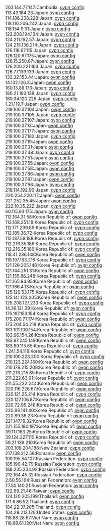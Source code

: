 203.144.77.147:Cambodia: [ovpn config](vpn/203_144_77_147.ovpn)  
113.43.164.23:Japan: [ovpn config](vpn/113_43_164_23.ovpn)  
114.186.238.228:Japan: [ovpn config](vpn/114_186_238_228.ovpn)  
118.110.206.242:Japan: [ovpn config](vpn/118_110_206_242.ovpn)  
118.154.9.31:Japan: [ovpn config](vpn/118_154_9_31.ovpn)  
122.208.194.134:Japan: [ovpn config](vpn/122_208_194_134.ovpn)  
124.211.192.57:Japan: [ovpn config](vpn/124_211_192_57.ovpn)  
124.215.136.214:Japan: [ovpn config](vpn/124_215_136_214.ovpn)  
126.118.67.115:Japan: [ovpn config](vpn/126_118_67_115.ovpn)  
126.120.67.175:Japan: [ovpn config](vpn/126_120_67_175.ovpn)  
126.15.250.67:Japan: [ovpn config](vpn/126_15_250_67.ovpn)  
126.200.221.103:Japan: [ovpn config](vpn/126_200_221_103.ovpn)  
126.77.139.139:Japan: [ovpn config](vpn/126_77_139_139.ovpn)  
133.32.153.44:Japan: [ovpn config](vpn/133_32_153_44.ovpn)  
14.132.126.3:Japan: [ovpn config](vpn/14_132_126_3.ovpn)  
160.13.89.173:Japan: [ovpn config](vpn/160_13_89_173.ovpn)  
180.21.193.138:Japan: [ovpn config](vpn/180_21_193_138.ovpn)  
180.34.120.226:Japan: [ovpn config](vpn/180_34_120_226.ovpn)  
1.21.119.7:Japan: [ovpn config](vpn/1_21_119_7.ovpn)  
219.100.37.104:Japan: [ovpn config](vpn/219_100_37_104.ovpn)  
219.100.37.105:Japan: [ovpn config](vpn/219_100_37_105.ovpn)  
219.100.37.107:Japan: [ovpn config](vpn/219_100_37_107.ovpn)  
219.100.37.13:Japan: [ovpn config](vpn/219_100_37_13.ovpn)  
219.100.37.177:Japan: [ovpn config](vpn/219_100_37_177.ovpn)  
219.100.37.182:Japan: [ovpn config](vpn/219_100_37_182.ovpn)  
219.100.37.19:Japan: [ovpn config](vpn/219_100_37_19.ovpn)  
219.100.37.31:Japan: [ovpn config](vpn/219_100_37_31.ovpn)  
219.100.37.49:Japan: [ovpn config](vpn/219_100_37_49.ovpn)  
219.100.37.51:Japan: [ovpn config](vpn/219_100_37_51.ovpn)  
219.100.37.55:Japan: [ovpn config](vpn/219_100_37_55.ovpn)  
219.100.37.58:Japan: [ovpn config](vpn/219_100_37_58.ovpn)  
219.100.37.86:Japan: [ovpn config](vpn/219_100_37_86.ovpn)  
219.100.37.87:Japan: [ovpn config](vpn/219_100_37_87.ovpn)  
219.100.37.96:Japan: [ovpn config](vpn/219_100_37_96.ovpn)  
219.114.192.90:Japan: [ovpn config](vpn/219_114_192_90.ovpn)  
220.254.220.117:Japan: [ovpn config](vpn/220_254_220_117.ovpn)  
221.252.35.45:Japan: [ovpn config](vpn/221_252_35_45.ovpn)  
222.10.35.222:Japan: [ovpn config](vpn/222_10_35_222.ovpn)  
60.115.93.175:Japan: [ovpn config](vpn/60_115_93_175.ovpn)  
112.164.31.58:Korea Republic of: [ovpn config](vpn/112_164_31_58.ovpn)  
112.168.251.18:Korea Republic of: [ovpn config](vpn/112_168_251_18.ovpn)  
112.171.239.89:Korea Republic of: [ovpn config](vpn/112_171_239_89.ovpn)  
112.185.36.72:Korea Republic of: [ovpn config](vpn/112_185_36_72.ovpn)  
112.187.58.188:Korea Republic of: [ovpn config](vpn/112_187_58_188.ovpn)  
112.216.35.186:Korea Republic of: [ovpn config](vpn/112_216_35_186.ovpn)  
112.216.35.186:Korea Republic of: [ovpn config](vpn/112_216_35_186.ovpn)  
118.41.236.148:Korea Republic of: [ovpn config](vpn/118_41_236_148.ovpn)  
119.197.163.216:Korea Republic of: [ovpn config](vpn/119_197_163_216.ovpn)  
121.129.205.146:Korea Republic of: [ovpn config](vpn/121_129_205_146.ovpn)  
121.144.251.31:Korea Republic of: [ovpn config](vpn/121_144_251_31.ovpn)  
121.155.86.248:Korea Republic of: [ovpn config](vpn/121_155_86_248.ovpn)  
121.165.94.95:Korea Republic of: [ovpn config](vpn/121_165_94_95.ovpn)  
121.186.4.13:Korea Republic of: [ovpn config](vpn/121_186_4_13.ovpn)  
125.129.53.175:Korea Republic of: [ovpn config](vpn/125_129_53_175.ovpn)  
125.141.123.205:Korea Republic of: [ovpn config](vpn/125_141_123_205.ovpn)  
125.208.127.233:Korea Republic of: [ovpn config](vpn/125_208_127_233.ovpn)  
14.36.131.39:Korea Republic of: [ovpn config](vpn/14_36_131_39.ovpn)  
175.197.153.154:Korea Republic of: [ovpn config](vpn/175_197_153_154.ovpn)  
175.200.77.174:Korea Republic of: [ovpn config](vpn/175_200_77_174.ovpn)  
175.204.54.218:Korea Republic of: [ovpn config](vpn/175_204_54_218.ovpn)  
183.101.100.154:Korea Republic of: [ovpn config](vpn/183_101_100_154.ovpn)  
183.96.154.26:Korea Republic of: [ovpn config](vpn/183_96_154_26.ovpn)  
183.97.245.149:Korea Republic of: [ovpn config](vpn/183_97_245_149.ovpn)  
183.99.115.65:Korea Republic of: [ovpn config](vpn/183_99_115_65.ovpn)  
1.241.54.118:Korea Republic of: [ovpn config](vpn/1_241_54_118.ovpn)  
210.100.223.200:Korea Republic of: [ovpn config](vpn/210_100_223_200.ovpn)  
210.123.224.160:Korea Republic of: [ovpn config](vpn/210_123_224_160.ovpn)  
210.179.215.208:Korea Republic of: [ovpn config](vpn/210_179_215_208.ovpn)  
211.216.215.85:Korea Republic of: [ovpn config](vpn/211_216_215_85.ovpn)  
211.222.63.91:Korea Republic of: [ovpn config](vpn/211_222_63_91.ovpn)  
211.55.222.244:Korea Republic of: [ovpn config](vpn/211_55_222_244.ovpn)  
220.116.226.67:Korea Republic of: [ovpn config](vpn/220_116_226_67.ovpn)  
220.121.25.214:Korea Republic of: [ovpn config](vpn/220_121_25_214.ovpn)  
220.127.106.87:Korea Republic of: [ovpn config](vpn/220_127_106_87.ovpn)  
220.72.95.248:Korea Republic of: [ovpn config](vpn/220_72_95_248.ovpn)  
220.88.141.40:Korea Republic of: [ovpn config](vpn/220_88_141_40.ovpn)  
220.89.38.23:Korea Republic of: [ovpn config](vpn/220_89_38_23.ovpn)  
221.147.19.32:Korea Republic of: [ovpn config](vpn/221_147_19_32.ovpn)  
221.155.180.197:Korea Republic of: [ovpn config](vpn/221_155_180_197.ovpn)  
39.117.163.25:Korea Republic of: [ovpn config](vpn/39_117_163_25.ovpn)  
39.124.227.110:Korea Republic of: [ovpn config](vpn/39_124_227_110.ovpn)  
59.21.139.210:Korea Republic of: [ovpn config](vpn/59_21_139_210.ovpn)  
203.109.204.188:New Zealand: [ovpn config](vpn/203_109_204_188.ovpn)  
217.138.212.58:Romania: [ovpn config](vpn/217_138_212_58.ovpn)  
109.195.54.107:Russian Federation: [ovpn config](vpn/109_195_54_107.ovpn)  
185.190.42.79:Russian Federation: [ovpn config](vpn/185_190_42_79.ovpn)  
188.235.234.92:Russian Federation: [ovpn config](vpn/188_235_234_92.ovpn)  
212.164.45.32:Russian Federation: [ovpn config](vpn/212_164_45_32.ovpn)  
2.60.56.164:Russian Federation: [ovpn config](vpn/2_60_56_164.ovpn)  
77.50.140.21:Russian Federation: [ovpn config](vpn/77_50_140_21.ovpn)  
122.99.21.46:Taiwan: [ovpn config](vpn/122_99_21_46.ovpn)  
124.120.205.199:Thailand: [ovpn config](vpn/124_120_205_199.ovpn)  
171.6.86.52:Thailand: [ovpn config](vpn/171_6_86_52.ovpn)  
184.22.37.205:Thailand: [ovpn config](vpn/184_22_37_205.ovpn)  
104.28.213.126:United States: [ovpn config](vpn/104_28_213_126.ovpn)  
118.68.28.67:Viet Nam: [ovpn config](vpn/118_68_28_67.ovpn)  
118.68.61.120:Viet Nam: [ovpn config](vpn/118_68_61_120.ovpn)  
